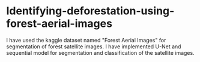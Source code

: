 # Identifying-deforestation-using-forest-aerial-images
I have used the kaggle dataset named "Forest Aerial Images" for segmentation of forest satellite images. I have implemented U-Net and sequential model for segmentation and classification of the satellite images. 
